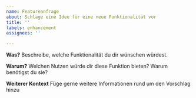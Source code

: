 ```yaml
---
name: Featureanfrage
about: Schlage eine Idee für eine neue Funktionalität vor
title: ''
labels: enhancement
assignees: ''

---
```


**Was?**
Beschreibe, welche Funktionalität du dir wünschen würdest.

**Warum?**
Welchen Nutzen würde dir diese Funktion bieten? Warum benötigst du sie?

**Weiterer Kontext**
Füge gerne weitere Informationen rund um den Vorschlag hinzu
